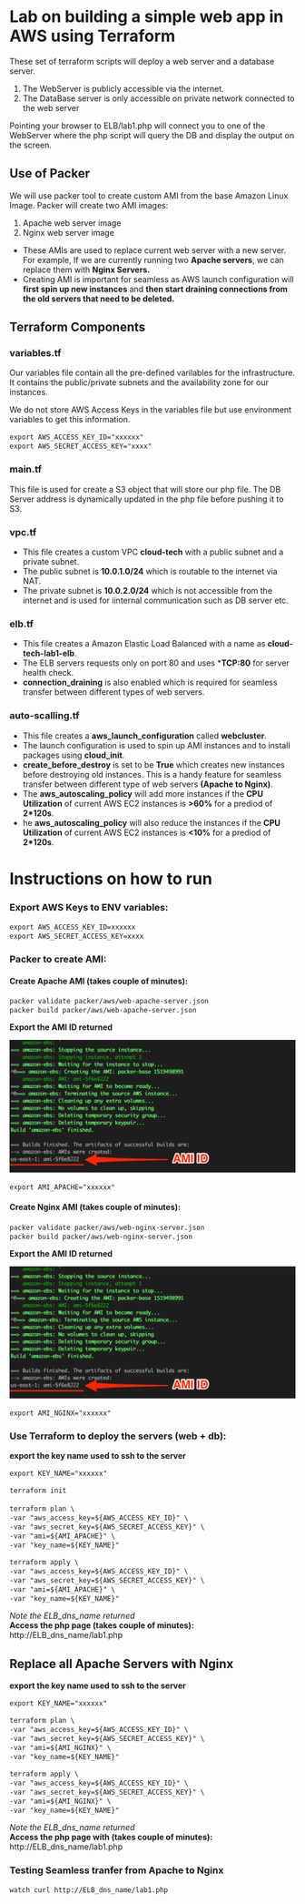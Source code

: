# Lab on building a simple web app in AWS using Terraform

These set of terraform scripts will deploy a web server and a database server.
1. The WebServer is publicly accessible via the internet.
2. The DataBase server is only accessible on private network connected to the web server

Pointing your browser to ELB/lab1.php will connect you to one of the WebServer where the php script will query the DB and display the output on the screen.

## Use of Packer

We will use packer tool to create custom AMI from the base Amazon Linux Image.
Packer will create two AMI images:
1. Apache web server image
2. Nginx web server image

- These AMIs are used to replace current web server with a new server.
For example, If we are currently running two **Apache servers**, we can replace them with **Nginx Servers.**  
- Creating AMI is important for seamless as AWS launch configuration will **first spin up new instances** and **then start draining connections from the old servers that need to be deleted.**  

## Terraform Components

### variables.tf

Our variables file contain all the pre-defined varilables for the infrastructure. It contains the public/private subnets and the availability zone for our instances. 

We do not store AWS Access Keys in the variables file but use environment variables to get this information.

```
export AWS_ACCESS_KEY_ID="xxxxxx"
export AWS_SECRET_ACCESS_KEY="xxxx"
```

### main.tf

This file is used for create a S3 object that will store our php file.
The DB Server address is dynamically updated in the php file before pushing it to S3.  

### vpc.tf

- This file creates a custom VPC **cloud-tech** with a public subnet and a private subnet. 
- The public subnet is **10.0.1.0/24** which is routable to the internet via NAT. 
- The private subnet is **10.0.2.0/24** which is not accessible from the internet and is used for iinternal communication such as DB server etc.

### elb.tf

- This file creates a Amazon Elastic Load Balanced with a name as **cloud-tech-lab1-elb**. 
- The ELB servers requests only on port 80 and uses ***TCP:80** for server health check. 
- **connection_draining** is also enabled which is required for seamless transfer between different types of web servers.  

### auto-scalling.tf

- This file creates a **aws_launch_configuration** called **webcluster**.
- The launch configuration is used to spin up AMI instances and to install packages using **cloud_init**.
- **create_before_destroy** is set to be **True** which creates new instances before destroying old instances. This is a handy feature for seamless transfer between different type of web servers **(Apache to Nginx)**.
- The **aws_autoscaling_policy** will add more instances if the **CPU Utilization** of current AWS EC2 instances is **>60%** for a prediod of **2*120s**.
- he **aws_autoscaling_policy** will also reduce the instances if the **CPU Utilization** of current AWS EC2 instances is **<10%** for a prediod of **2*120s**. 

# Instructions on how to run

### Export AWS Keys to ENV variables:
```
export AWS_ACCESS_KEY_ID=xxxxxx
export AWS_SECRET_ACCESS_KEY=xxxx
```
### Packer to create AMI:

#### Create Apache AMI **(takes couple of minutes):**
```
packer validate packer/aws/web-apache-server.json
packer build packer/aws/web-apache-server.json
```

**Export the AMI ID returned**  

![AMI ID](documentation/packer_ami_id.png)

```
export AMI_APACHE="xxxxxx"
```

#### Create Nginx AMI **(takes couple of minutes):**
```
packer validate packer/aws/web-nginx-server.json
packer build packer/aws/web-nginx-server.json 
```
**Export the AMI ID returned**  

![AMI ID](documentation/packer_ami_id.png)

```
export AMI_NGINX="xxxxxx"
```

### Use Terraform to deploy the servers (web + db):
**export the key name used to ssh to the server**
```
export KEY_NAME="xxxxxx"
```

```
terraform init

terraform plan \
-var "aws_access_key=${AWS_ACCESS_KEY_ID}" \
-var "aws_secret_key=${AWS_SECRET_ACCESS_KEY}" \
-var "ami=${AMI_APACHE}" \
-var "key_name=${KEY_NAME}"
```
```
terraform apply \
-var "aws_access_key=${AWS_ACCESS_KEY_ID}" \
-var "aws_secret_key=${AWS_SECRET_ACCESS_KEY}" \
-var "ami=${AMI_APACHE}" \
-var "key_name=${KEY_NAME}"
```
*Note the ELB_dns_name returned*  
**Access the php page (takes couple of minutes):**  
    http://ELB_dns_name/lab1.php

## Replace all Apache Servers with Nginx
**export the key name used to ssh to the server**
```
export KEY_NAME="xxxxxx"
```

```
terraform plan \
-var "aws_access_key=${AWS_ACCESS_KEY_ID}" \
-var "aws_secret_key=${AWS_SECRET_ACCESS_KEY}" \
-var "ami=${AMI_NGINX}" \
-var "key_name=${KEY_NAME}"
```
```
terraform apply \
-var "aws_access_key=${AWS_ACCESS_KEY_ID}" \
-var "aws_secret_key=${AWS_SECRET_ACCESS_KEY}" \
-var "ami=${AMI_NGINX}" \
-var "key_name=${KEY_NAME}"
```
*Note the ELB_dns_name returned*  
**Access the php page with (takes couple of minutes):**  
    http://ELB_dns_name/lab1.php

### Testing Seamless tranfer from Apache to Nginx

```
watch curl http://ELB_dns_name/lab1.php
```
